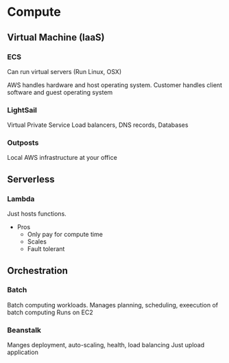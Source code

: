 # Compute

## Virtual Machine (IaaS)

### ECS

Can run virtual servers (Run Linux, OSX)

AWS handles hardware and host operating system.
Customer handles client software and guest operating system

### LightSail

Virtual Private Service
Load balancers, DNS records, Databases

### Outposts

Local AWS infrastructure at your office

## Serverless

### Lambda

Just hosts functions.

- Pros
  - Only pay for compute time
  - Scales
  - Fault tolerant

## Orchestration

### Batch

Batch computing workloads.
Manages planning, scheduling, exeecution of batch computing
Runs on EC2

### Beanstalk

Manges deployment, auto-scaling, health, load balancing
Just upload application
